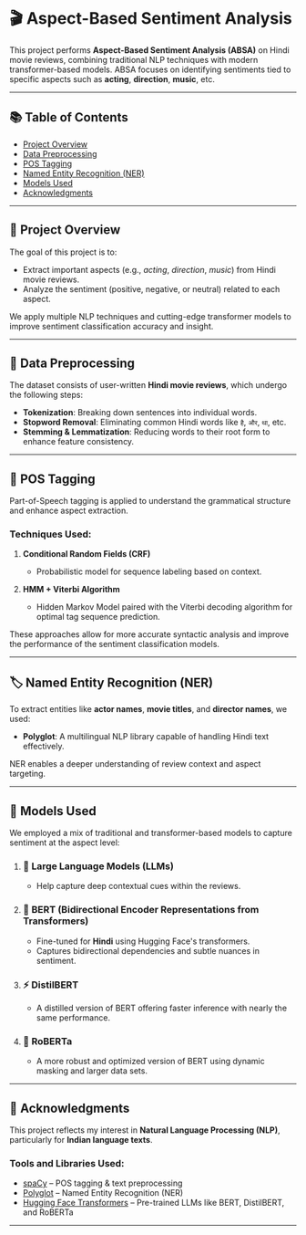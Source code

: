 
# 🎬 Aspect-Based Sentiment Analysis

This project performs **Aspect-Based Sentiment Analysis (ABSA)** on Hindi movie reviews, combining traditional NLP techniques with modern transformer-based models. ABSA focuses on identifying sentiments tied to specific aspects such as **acting**, **direction**, **music**, etc.

---

## 📚 Table of Contents

- [Project Overview](#project-overview)
- [Data Preprocessing](#data-preprocessing)
- [POS Tagging](#pos-tagging)
- [Named Entity Recognition (NER)](#named-entity-recognition-ner)
- [Models Used](#models-used)
- [Acknowledgments](#acknowledgments)

---

## 📝 Project Overview

The goal of this project is to:

- Extract important aspects (e.g., *acting*, *direction*, *music*) from Hindi movie reviews.
- Analyze the sentiment (positive, negative, or neutral) related to each aspect.

We apply multiple NLP techniques and cutting-edge transformer models to improve sentiment classification accuracy and insight.

---

## 🧹 Data Preprocessing

The dataset consists of user-written **Hindi movie reviews**, which undergo the following steps:

- **Tokenization**: Breaking down sentences into individual words.
- **Stopword Removal**: Eliminating common Hindi words like `है`, `और`, `था`, etc.
- **Stemming & Lemmatization**: Reducing words to their root form to enhance feature consistency.

---

## 🧠 POS Tagging

Part-of-Speech tagging is applied to understand the grammatical structure and enhance aspect extraction.

### Techniques Used:

1. **Conditional Random Fields (CRF)**  
   - Probabilistic model for sequence labeling based on context.

2. **HMM + Viterbi Algorithm**  
   - Hidden Markov Model paired with the Viterbi decoding algorithm for optimal tag sequence prediction.

These approaches allow for more accurate syntactic analysis and improve the performance of the sentiment classification models.

---

## 🏷 Named Entity Recognition (NER)

To extract entities like **actor names**, **movie titles**, and **director names**, we used:

- **Polyglot**: A multilingual NLP library capable of handling Hindi text effectively.

NER enables a deeper understanding of review context and aspect targeting.

---

## 🤖 Models Used

We employed a mix of traditional and transformer-based models to capture sentiment at the aspect level:

1. ### 💬 Large Language Models (LLMs)
   - Help capture deep contextual cues within the reviews.

2. ### 🧠 BERT (Bidirectional Encoder Representations from Transformers)
   - Fine-tuned for **Hindi** using Hugging Face's transformers.
   - Captures bidirectional dependencies and subtle nuances in sentiment.

3. ### ⚡ DistilBERT
   - A distilled version of BERT offering faster inference with nearly the same performance.

4. ### 🚀 RoBERTa
   - A more robust and optimized version of BERT using dynamic masking and larger data sets.

---

## 🙏 Acknowledgments

This project reflects my interest in **Natural Language Processing (NLP)**, particularly for **Indian language texts**.

### Tools and Libraries Used:

- [spaCy](https://spacy.io/) – POS tagging & text preprocessing  
- [Polyglot](https://polyglot.readthedocs.io/) – Named Entity Recognition (NER)  
- [Hugging Face Transformers](https://huggingface.co/transformers/) – Pre-trained LLMs like BERT, DistilBERT, and RoBERTa  

---


